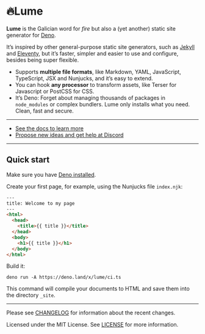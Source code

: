 # 🔥Lume

**Lume** is the Galician word for _fire_ but also a (yet another) static site
generator for [Deno](https://deno.land/).

It’s inspired by other general-purpose static site generators, such as
[Jekyll](https://jekyllrb.com/) and [Eleventy](https://www.11ty.dev/), but it’s
faster, simpler and easier to use and configure, besides being super flexible.

- Supports **multiple file formats**, like Markdown, YAML, JavaScript,
  TypeScript, JSX and Nunjucks, and it’s easy to extend.
- You can hook **any processor** to transform assets, like Terser for Javascript
  or PostCSS for CSS.
- It’s Deno: Forget about managing thousands of packages in `node_modules` or
  complex bundlers. Lume only installs what you need. Clean, fast and secure.

---

- [See the docs to learn more](https://lumeland.github.io/)
- [Propose new ideas and get help at Discord](https://discord.gg/YbTmpACHWB)

---

## Quick start

Make sure you have [Deno installed](https://deno.land/#installation).

Create your first page, for example, using the Nunjucks file `index.njk`:

```html
---
title: Welcome to my page
---
<html>
  <head>
    <title>{{ title }}</title>
  </head>
  <body>
    <h1>{{ title }}</h1>
  </body>
</html>
```

Build it:

```
deno run -A https://deno.land/x/lume/ci.ts
```

This command will compile your documents to HTML and save them into the
directory `_site`.

---

Please see [CHANGELOG](CHANGELOG.md) for information about the recent changes.

Licensed under the MIT License. See [LICENSE](LICENSE) for more information.
